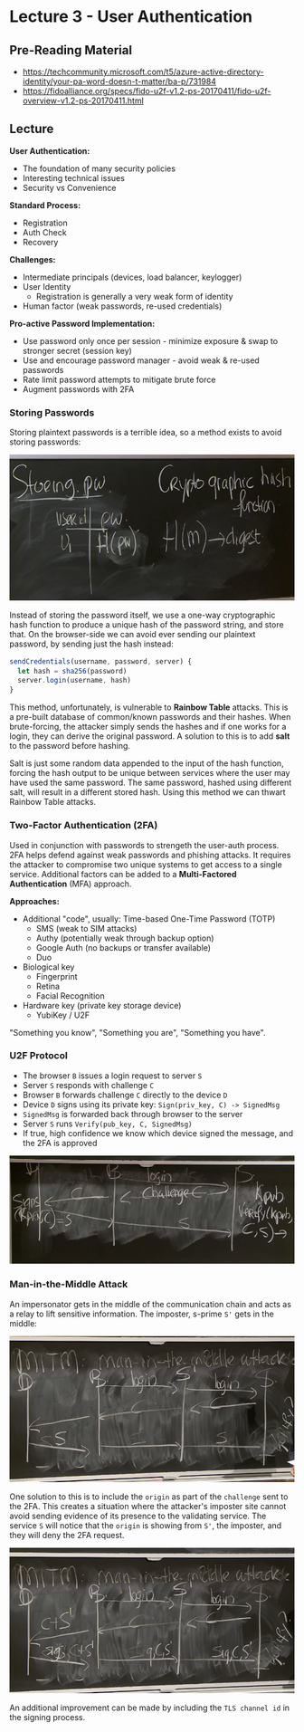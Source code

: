 # Lecture 3 - User Authentication

## Pre-Reading Material

 - https://techcommunity.microsoft.com/t5/azure-active-directory-identity/your-pa-word-doesn-t-matter/ba-p/731984
 - https://fidoalliance.org/specs/fido-u2f-v1.2-ps-20170411/fido-u2f-overview-v1.2-ps-20170411.html

## Lecture

__User Authentication:__

 - The foundation of many security policies
 - Interesting technical issues
 - Security vs Convenience

__Standard Process:__

 - Registration
 - Auth Check
 - Recovery

__Challenges:__

 - Intermediate principals (devices, load balancer, keylogger)
 - User Identity
   - Registration is generally a very weak form of identity
 - Human factor (weak passwords, re-used credentials)

__Pro-active Password Implementation:__

 - Use password only once per session - minimize exposure & swap to stronger secret (session key)
 - Use and encourage password manager - avoid weak & re-used passwords
 - Rate limit password attempts to mitigate brute force
 - Augment passwords with 2FA

### Storing Passwords

Storing plaintext passwords is a terrible idea, so a method exists to avoid storing passwords:

![alt text](./imgs/0301_pwhash.png "Password Hashing")

Instead of storing the password itself, we use a one-way cryptographic hash function to produce
a unique hash of the password string, and store that. On the browser-side we can avoid ever sending
our plaintext password, by sending just the hash instead:

```javascript
sendCredentials(username, password, server) {
  let hash = sha256(password)
  server.login(username, hash)
}
```

This method, unfortunately, is vulnerable to __Rainbow Table__ attacks. This is a pre-built database of
common/known passwords and their hashes. When brute-forcing, the attacker simply sends the hashes
and if one works for a login, they can derive the original password. A solution to this is to add
__salt__ to the password before hashing.

Salt is just some random data appended to the input of the hash function, forcing the hash output to
be unique between services where the user may have used the same password. The same password, hashed
using different salt, will result in a different stored hash. Using this method we can thwart
Rainbow Table attacks.

### Two-Factor Authentication (2FA)

Used in conjunction with passwords to strengeth the user-auth process. 2FA helps defend against weak
passwords and phishing attacks. It requires the attacker to compromise two unique systems to get
access to a single service. Additional factors can be added to a __Multi-Factored Authentication__ (MFA)
approach.

__Approaches:__

 - Additional "code", usually: Time-based One-Time Password (TOTP)
   - SMS (weak to SIM attacks)
   - Authy (potentially weak through backup option)
   - Google Auth (no backups or transfer available)
   - Duo
 - Biological key
   - Fingerprint
   - Retina
   - Facial Recognition
 - Hardware key (private key storage device)
   - YubiKey / U2F

"Something you know", "Something you are", "Something you have".

### U2F Protocol

 - The browser `B` issues a login request to server `S`
 - Server `S` responds with challenge `C`
 - Browser `B` forwards challenge `C` directly to the device `D`
 - Device `D` signs using its private key: `Sign(priv_key, C) -> SignedMsg`
 - `SignedMsg` is forwarded back through browser to the server
 - Server `S` runs `Verify(pub_key, C, SignedMsg)`
 - If true, high confidence we know which device signed the message, and the 2FA is approved

 ![alt text](./imgs/0302_2faprocess.png "U2F Example Diagram")

### Man-in-the-Middle Attack

An impersonator gets in the middle of the communication chain and acts as a relay to lift sensitive
information. The imposter, s-prime `S'` gets in the middle:

![alt text](./imgs/0303_mitm.png "Man-in-the-Middle Attack")

One solution to this is to include the `origin` as part of the `challenge` sent to the 2FA. This
creates a situation where the attacker's imposter site cannot avoid sending evidence of its presence
to the validating service. The service `S` will notice that the `origin` is showing from `S'`, the
imposter, and they will deny the 2FA request.

![alt text](./imgs/0304_mitm_origin.png "Man-in-the-Middle Mitigation")

An additional improvement can be made by including the `TLS channel id` in the signing process.